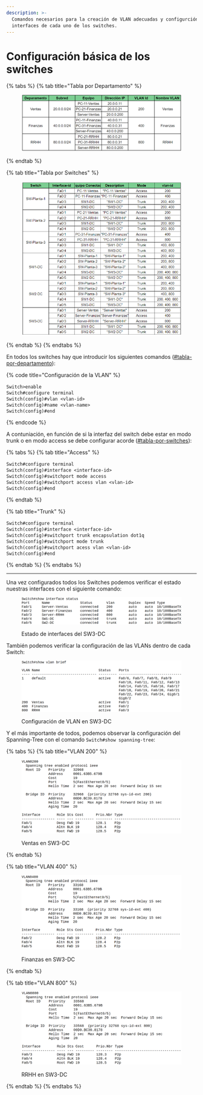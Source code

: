 ```yaml
---
description: >-
  Comandos necesarios para la creación de VLAN adecuadas y configurción de las
  interfaces de cada uno de los switches.
---
```


# Configuración básica de los switches

{% tabs %}
{% tab title="Tabla por Departamento" %}
<figure><img src="../.gitbook/assets/image (5).png" alt=""><figcaption></figcaption></figure>
{% endtab %}

{% tab title="Tabla por Switches" %}
<figure><img src="../.gitbook/assets/image (4).png" alt=""><figcaption></figcaption></figure>
{% endtab %}
{% endtabs %}

En todos los switches hay que introducir los siguientes comandos ([#tabla-por-departamento](configuracion-basica-de-los-switches.md#tabla-por-departamento "mention")):

{% code title="Configuración de la VLAN" %}
```
Switch>enable
Switch#configure terminal
Switch(config)#vlan <vlan-id>
Switch(config)#name <vlan-name>
Switch(config)#end
```
{% endcode %}

A contuniación, en función de si la interfaz del switch debe estar en modo trunk o en modo access se debe configurar acorde ([#tabla-por-switches](configuracion-basica-de-los-switches.md#tabla-por-switches "mention")):

{% tabs %}
{% tab title="Access" %}
```
Switch#configure terminal
Switch(config)#interface <interface-id>
Switch(config)#switchport mode access
Switch(config)#switchport access vlan <vlan-id>
Switch(config)#end
```
{% endtab %}

{% tab title="Trunk" %}
```
Switch#configure terminal
Switch(config)#interface <interface-id>
Switch(config)#switchport trunk encapsulation dot1q
Switch(config)#switchport mode trunk
Switch(config)#switchport acess vlan <vlan-id>
Switch(config)#end
```
{% endtab %}
{% endtabs %}

***

Una vez configurados todos los Switches podemos verificar el estado nuestras interfaces con el siguiente comando:

<figure><img src="../.gitbook/assets/image (32).png" alt=""><figcaption><p>Estado de interfaces del SW3-DC</p></figcaption></figure>

También podemos verificar la configuración de las VLANs dentro de cada Switch:

<figure><img src="../.gitbook/assets/image (34).png" alt=""><figcaption><p>Configuración de VLAN en SW3-DC</p></figcaption></figure>

Y el más importante de todos, podemos observar la configuración del Spanning-Tree con el comando `Switch#show spanning-tree`:

{% tabs %}
{% tab title="VLAN 200" %}
<figure><img src="../.gitbook/assets/image (35).png" alt=""><figcaption><p>Ventas en SW3-DC</p></figcaption></figure>
{% endtab %}

{% tab title="VLAN 400" %}
<figure><img src="../.gitbook/assets/image (36).png" alt=""><figcaption><p>Finanzas en SW3-DC</p></figcaption></figure>
{% endtab %}

{% tab title="VLAN 800" %}
<figure><img src="../.gitbook/assets/image (37).png" alt=""><figcaption><p>RRHH en SW3-DC</p></figcaption></figure>
{% endtab %}
{% endtabs %}
